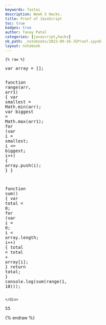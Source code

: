```yaml
---
keywords: fastai
description: Week 5 Hacks.
title: Proof of JavaScript
toc: true
badges: true
author: Tanay Patel
categories: [javascript,hacks]
nb_path: _notebooks/2022-09-26-JSProof.ipynb
layout: notebook
---
```


<!--
#################################################
### THIS FILE WAS AUTOGENERATED! DO NOT EDIT! ###
#################################################
# file to edit: _notebooks/2022-09-26-JSProof.ipynb
-->

<div class="container" id="notebook-container">
        
    {% raw %}
    
<div class="cell border-box-sizing code_cell rendered">
<div class="input">

<div class="inner_cell">
    <div class="input_area">
<div class=" highlight hl-javascript"><pre><span></span><span class="kd">var</span> <span class="nx">array</span> <span class="o">=</span> <span class="p">[];</span>

<span class="kd">function</span> <span class="nx">range</span><span class="p">(</span><span class="nx">arr</span><span class="p">,</span> <span class="nx">arr1</span><span class="p">)</span> <span class="p">{</span>
    <span class="kd">var</span> <span class="nx">smallest</span> <span class="o">=</span> <span class="nb">Math</span><span class="p">.</span><span class="nx">min</span><span class="p">(</span><span class="nx">arr</span><span class="p">);</span>
    <span class="kd">var</span> <span class="nx">biggest</span> <span class="o">=</span> <span class="nb">Math</span><span class="p">.</span><span class="nx">max</span><span class="p">(</span><span class="nx">arr1</span><span class="p">);</span>
    <span class="k">for</span> <span class="p">(</span><span class="kd">var</span> <span class="nx">i</span> <span class="o">=</span> <span class="nx">smallest</span><span class="p">;</span> <span class="nx">i</span> <span class="o">&lt;=</span> <span class="nx">biggest</span><span class="p">;</span> <span class="nx">i</span><span class="o">++</span><span class="p">)</span> <span class="p">{</span>
        <span class="nx">array</span><span class="p">.</span><span class="nx">push</span><span class="p">(</span><span class="nx">i</span><span class="p">);</span>
    <span class="p">}</span>
<span class="p">}</span>

<span class="kd">function</span> <span class="nx">sum</span><span class="p">()</span> <span class="p">{</span>
    <span class="kd">var</span> <span class="nx">total</span> <span class="o">=</span> <span class="mf">0</span><span class="p">;</span>
    <span class="k">for</span> <span class="p">(</span><span class="kd">var</span> <span class="nx">i</span> <span class="o">=</span> <span class="mf">0</span><span class="p">;</span> <span class="nx">i</span> <span class="o">&lt;</span> <span class="nx">array</span><span class="p">.</span><span class="nx">length</span><span class="p">;</span> <span class="nx">i</span><span class="o">++</span><span class="p">)</span> <span class="p">{</span>
        <span class="nx">total</span> <span class="o">=</span> <span class="nx">total</span> <span class="o">+</span> <span class="nx">array</span><span class="p">[</span><span class="nx">i</span><span class="p">];</span>
    <span class="p">}</span>
    <span class="k">return</span> <span class="nx">total</span><span class="p">;</span>
<span class="p">}</span>
<span class="nx">console</span><span class="p">.</span><span class="nx">log</span><span class="p">(</span><span class="nx">sum</span><span class="p">(</span><span class="nx">range</span><span class="p">(</span><span class="mf">1</span><span class="p">,</span> <span class="mf">10</span><span class="p">)));</span>
</pre></div>

    </div>
</div>
</div>

<div class="output_wrapper">
<div class="output">

<div class="output_area">

<div class="output_subarea output_stream output_stdout output_text">
<pre>55
</pre>
</div>
</div>

</div>
</div>

</div>
    {% endraw %}

</div>
 

